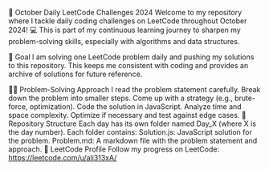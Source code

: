 🚀 October Daily LeetCode Challenges 2024
Welcome to my repository where I tackle daily coding challenges on LeetCode throughout October 2024! 💻 This is part of my continuous learning journey to sharpen my problem-solving skills, especially with algorithms and data structures.

📅 Goal
I am solving one LeetCode problem daily and pushing my solutions to this repository. This keeps me consistent with coding and provides an archive of solutions for future reference.

🧑‍💻 Problem-Solving Approach
I read the problem statement carefully.
Break down the problem into smaller steps.
Come up with a strategy (e.g., brute-force, optimization).
Code the solution in JavaScript.
Analyze time and space complexity.
Optimize if necessary and test against edge cases.
📂 Repository Structure
Each day has its own folder named Day_X (where X is the day number).
Each folder contains:
Solution.js: JavaScript solution for the problem.
Problem.md: A markdown file with the problem statement and approach.
🔗 LeetCode Profile
Follow my progress on LeetCode: https://leetcode.com/u/ali313xA/